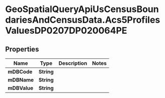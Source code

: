 # GeoSpatialQueryApiUsCensusBoundariesAndCensusData.Acs5ProfilesValuesDP0207DP020064PE

## Properties

Name | Type | Description | Notes
------------ | ------------- | ------------- | -------------
**mDBCode** | **String** |  | 
**mDBName** | **String** |  | 
**mDBValue** | **String** |  | 


